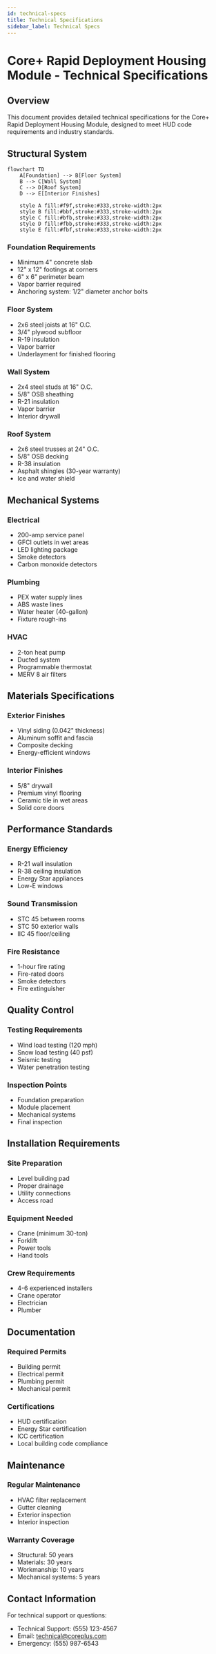 ```yaml
---
id: technical-specs
title: Technical Specifications
sidebar_label: Technical Specs
---
```


# Core+ Rapid Deployment Housing Module - Technical Specifications

## Overview
This document provides detailed technical specifications for the Core+ Rapid Deployment Housing Module, designed to meet HUD code requirements and industry standards.

## Structural System

```mermaid
flowchart TD
    A[Foundation] --> B[Floor System]
    B --> C[Wall System]
    C --> D[Roof System]
    D --> E[Interior Finishes]
    
    style A fill:#f9f,stroke:#333,stroke-width:2px
    style B fill:#bbf,stroke:#333,stroke-width:2px
    style C fill:#bfb,stroke:#333,stroke-width:2px
    style D fill:#fbb,stroke:#333,stroke-width:2px
    style E fill:#fbf,stroke:#333,stroke-width:2px
```

### Foundation Requirements
- Minimum 4" concrete slab
- 12" x 12" footings at corners
- 6" x 6" perimeter beam
- Vapor barrier required
- Anchoring system: 1/2" diameter anchor bolts

### Floor System
- 2x6 steel joists at 16" O.C.
- 3/4" plywood subfloor
- R-19 insulation
- Vapor barrier
- Underlayment for finished flooring

### Wall System
- 2x4 steel studs at 16" O.C.
- 5/8" OSB sheathing
- R-21 insulation
- Vapor barrier
- Interior drywall

### Roof System
- 2x6 steel trusses at 24" O.C.
- 5/8" OSB decking
- R-38 insulation
- Asphalt shingles (30-year warranty)
- Ice and water shield

## Mechanical Systems

### Electrical
- 200-amp service panel
- GFCI outlets in wet areas
- LED lighting package
- Smoke detectors
- Carbon monoxide detectors

### Plumbing
- PEX water supply lines
- ABS waste lines
- Water heater (40-gallon)
- Fixture rough-ins

### HVAC
- 2-ton heat pump
- Ducted system
- Programmable thermostat
- MERV 8 air filters

## Materials Specifications

### Exterior Finishes
- Vinyl siding (0.042" thickness)
- Aluminum soffit and fascia
- Composite decking
- Energy-efficient windows

### Interior Finishes
- 5/8" drywall
- Premium vinyl flooring
- Ceramic tile in wet areas
- Solid core doors

## Performance Standards

### Energy Efficiency
- R-21 wall insulation
- R-38 ceiling insulation
- Energy Star appliances
- Low-E windows

### Sound Transmission
- STC 45 between rooms
- STC 50 exterior walls
- IIC 45 floor/ceiling

### Fire Resistance
- 1-hour fire rating
- Fire-rated doors
- Smoke detectors
- Fire extinguisher

## Quality Control

### Testing Requirements
- Wind load testing (120 mph)
- Snow load testing (40 psf)
- Seismic testing
- Water penetration testing

### Inspection Points
- Foundation preparation
- Module placement
- Mechanical systems
- Final inspection

## Installation Requirements

### Site Preparation
- Level building pad
- Proper drainage
- Utility connections
- Access road

### Equipment Needed
- Crane (minimum 30-ton)
- Forklift
- Power tools
- Hand tools

### Crew Requirements
- 4-6 experienced installers
- Crane operator
- Electrician
- Plumber

## Documentation

### Required Permits
- Building permit
- Electrical permit
- Plumbing permit
- Mechanical permit

### Certifications
- HUD certification
- Energy Star certification
- ICC certification
- Local building code compliance

## Maintenance

### Regular Maintenance
- HVAC filter replacement
- Gutter cleaning
- Exterior inspection
- Interior inspection

### Warranty Coverage
- Structural: 50 years
- Materials: 30 years
- Workmanship: 10 years
- Mechanical systems: 5 years

## Contact Information
For technical support or questions:
- Technical Support: (555) 123-4567
- Email: technical@coreplus.com
- Emergency: (555) 987-6543 
